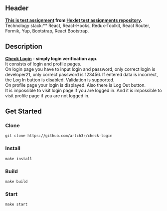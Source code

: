 ## Header
**[This is test assignment](https://docs.yandex.ru/docs/view?url=ya-disk-public%3A%2F%2FPg8Mn9b2nwRtbsd79GdjAOk0sK0J5vagJAQzR5a5H4HBf2B6dSCQGd5kCvgXaxdcq%2FJ6bpmRyOJonT3VoXnDag%3D%3D&name=%D0%A2%D0%B5%D1%81%D1%82%D0%BE%D0%B2%D0%BE%D0%B5%20%D0%B7%D0%B0%D0%B4%D0%B0%D0%BD%D0%B8%D0%B5.docx) from [Hexlet test assignments repository](https://github.com/Hexlet/ru-test-assignments).**  
Technology stack:** React, React-Hooks, Redux-Toolkit, React Router, Formik, Yup, Bootstrap, React Bootstrap.

## Description
**[Check Login](https://check-login.vercel.app/) - simply login verification app.**  
It consists of login and profile pages.  
On login page you have to input login and password, only correct login is developer21, only correct password is 123456. If entered data is incorrect, the Log In button is disabled. Validation is supported.  
On profile page your login is displayed. Also there is Log Out button.  
It is impossible to visit login page if you are logged in. And it is impossible to visit profile page if you are not logged in.


## Get Started

### Clone
```
git clone https://github.com/artch3r/check-login
```

### Install
```
make install
```

### Build
```
make build
```

### Start
```
make start
```
